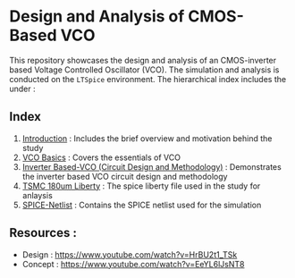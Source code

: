 # Design and Analysis of CMOS-Based VCO

This repository showcases the design and analysis of an CMOS-inverter based Voltage Controlled Oscillator (VCO). The simulation and analysis is conducted on the `LTSpice` environment. The hierarchical index includes the under :

## Index 

1. [Introduction](Introduction.md) : Includes the brief overview and motivation behind the study
2. [VCO Basics](VCO_Basics.md) : Covers the essentials of VCO 
3. [Inverter Based-VCO (Circuit Design and Methodology)](Inv_VCO.md) : Demonstrates the inverter based VCO circuit design and methodology
4. [TSMC 180um Liberty](tsmc018.lib) : The spice liberty file used in the study for anlaysis
5. [SPICE-Netlist](SPICE_VCO.md) : Contains the SPICE netlist used for the simulation


## Resources :
- Design : https://www.youtube.com/watch?v=HrBU2t1_TSk
- Concept : https://www.youtube.com/watch?v=EeYL6lJsNT8
